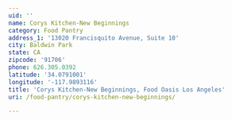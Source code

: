 ```yaml
---
uid: ''
name: Corys Kitchen-New Beginnings
category: Food Pantry
address_1: '13020 Francisquito Avenue, Suite 10'
city: Baldwin Park
state: CA
zipcode: '91706'
phone: 626.305.0392
latitude: '34.0791001'
longitude: '-117.9893116'
title: 'Corys Kitchen-New Beginnings, Food Oasis Los Angeles'
uri: /food-pantry/corys-kitchen-new-beginnings/

---
```

